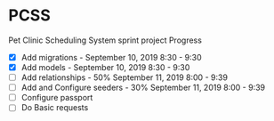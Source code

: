 # PCSS
Pet Clinic Scheduling System sprint project
Progress
- [x] Add migrations - September 10, 2019 8:30 - 9:30
- [x] Add models - September 10, 2019 8:30 - 9:30
- [ ] Add relationships - 50% September 11, 2019 8:00 - 9:39
- [ ] Add and Configure seeders - 30% September 11, 2019 8:00 - 9:39
- [ ] Configure passport
- [ ] Do Basic requests

